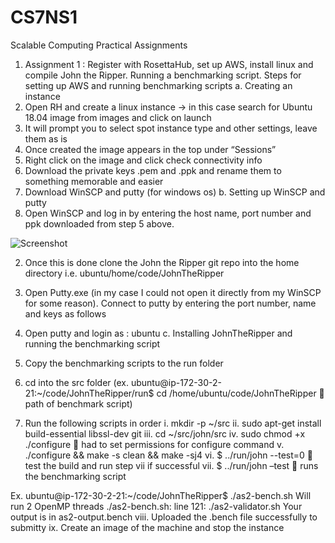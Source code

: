 # CS7NS1
Scalable Computing
Practical Assignments
1. Assignment 1 : Register with RosettaHub, set up AWS, install linux and compile John the Ripper. Running a benchmarking script.
Steps for setting up AWS and running benchmarking scripts
a. Creating an instance
1.	Open RH and create a linux instance -> in this case search for Ubuntu 18.04 image from images and click on launch
2.	It will prompt you to select spot instance type and other settings, leave them as is
3.	Once created the image appears in the top under “Sessions”
4.	Right click on the image and click check connectivity info
5.	Download the private keys .pem and .ppk and rename them to something memorable and easier
6.	Download WinSCP and putty (for windows os)
b. Setting up WinSCP and putty
1.	Open WinSCP and log in by entering the host name, port number and ppk downloaded from step 5 above.
 
![Screenshot](tempsnip.png)
 

2.	Once this is done clone the John the Ripper git repo into the home directory i.e. ubuntu/home/code/JohnTheRipper
3.	Open Putty.exe (in my case I could not open it directly from my WinSCP for some reason). Connect to putty by entering the port number, name and keys as follows 
 

4.	Open putty and login as : ubuntu
c. Installing JohnTheRipper and running the benchmarking script
1.	Copy the benchmarking scripts to the run folder
2.	cd into the src folder (ex. ubuntu@ip-172-30-2-21:~/code/JohnTheRipper/run$ cd /home/ubuntu/code/JohnTheRipper  path of benchmark script)
3.	Run the following scripts in order
i.	mkdir -p ~/src
ii.	sudo apt-get install build-essential libssl-dev git
iii.	cd ~/src/john/src
iv.	sudo chmod +x ./configure  had to set permissions for configure command
v.	./configure && make -s clean && make -sj4
vi.	$ ../run/john --test=0  test the build and run step vii if successful
vii.	$ ../run/john –test  runs the benchmarking script

Ex.
ubuntu@ip-172-30-2-21:~/code/JohnTheRipper$ ./as2-bench.sh 
Will run 2 OpenMP threads
./as2-bench.sh: line 121: ./as2-validator.sh
Your output is in as2-output.bench
viii.	Uploaded the .bench file successfully to submitty
ix.	Create an image of the machine and stop the instance
